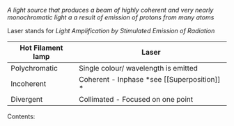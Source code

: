 *A light source that produces a beam of highly coherent and very nearly monochromatic light a a result of emission of protons from many atoms*

Laser stands for *Light Amplification by Stimulated Emission of Radiation*

| Hot Filament lamp | Laser                                       |
| ----------------- | ------------------------------------------- |
| Polychromatic     | Single colour/ wavelength is emitted        |
| Incoherent        | Coherent - Inphase *see [[Superposition]] * |
| Divergent         | Collimated - Focused on one point           |


Contents:
```folder-index-content
```
